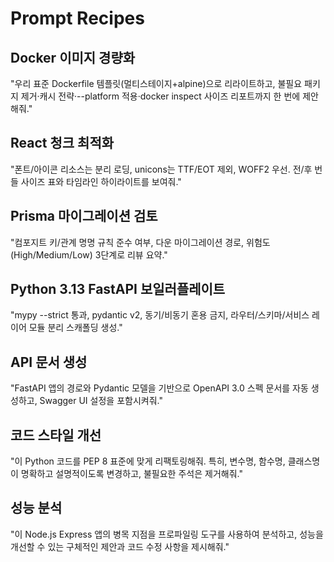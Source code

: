 # Prompt Recipes

## Docker 이미지 경량화
"우리 표준 Dockerfile 템플릿(멀티스테이지+alpine)으로 리라이트하고, 불필요 패키지 제거·캐시 전략·--platform 적용·docker inspect 사이즈 리포트까지 한 번에 제안해줘."

## React 청크 최적화
"폰트/아이콘 리소스는 분리 로딩, unicons는 TTF/EOT 제외, WOFF2 우선. 전/후 번들 사이즈 표와 타임라인 하이라이트를 보여줘."

## Prisma 마이그레이션 검토
"컴포지트 키/관계 명명 규칙 준수 여부, 다운 마이그레이션 경로, 위험도(High/Medium/Low) 3단계로 리뷰 요약."

## Python 3.13 FastAPI 보일러플레이트
"mypy --strict 통과, pydantic v2, 동기/비동기 혼용 금지, 라우터/스키마/서비스 레이어 모듈 분리 스캐폴딩 생성."

## API 문서 생성
"FastAPI 앱의 경로와 Pydantic 모델을 기반으로 OpenAPI 3.0 스펙 문서를 자동 생성하고, Swagger UI 설정을 포함시켜줘."

## 코드 스타일 개선
"이 Python 코드를 PEP 8 표준에 맞게 리팩토링해줘. 특히, 변수명, 함수명, 클래스명이 명확하고 설명적이도록 변경하고, 불필요한 주석은 제거해줘."

## 성능 분석
"이 Node.js Express 앱의 병목 지점을 프로파일링 도구를 사용하여 분석하고, 성능을 개선할 수 있는 구체적인 제안과 코드 수정 사항을 제시해줘."